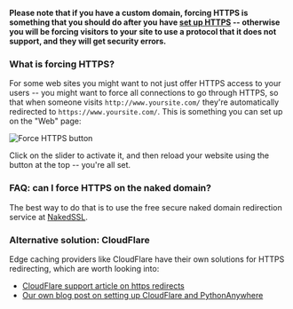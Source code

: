 <!--
.. title: Forcing HTTPS
.. slug: ForcingHTTPS
.. date: 2015-05-13 14:35:28 UTC+01:00
.. tags:
.. category:
.. link:
.. description:
.. type: text
-->

**Please note that if you have a custom domain, forcing HTTPS is something that
you should do after you have [set up HTTPS](/pages/HTTPSSetup) -- otherwise you
will be forcing visitors to your site to use a protocol that it does not support,
and they will get security errors.**


### What is forcing HTTPS?

For some web sites you might want to not just offer HTTPS access to your users
-- you might want to force all connections to go through HTTPS, so that when
someone visits `http://www.yoursite.com/` they're automatically redirected to
`https://www.yoursite.com/`.   This is something you can set up on the
"Web" page:

<img alt="Force HTTPS button" src="/force-https.png" class="bordered-image">

Click on the slider to activate it, and then reload your website using the
button at the top -- you're all set.


### FAQ:  can I force HTTPS on the naked domain?

The best way to do that is to use the free secure naked domain redirection service
at [NakedSSL](https://www.nakedssl.com/).


### Alternative solution: CloudFlare

Edge caching providers like CloudFlare have their own solutions for HTTPS redirecting,
which are worth looking into:

* [CloudFlare support article on https redirects](https://support.cloudflare.com/hc/en-us/articles/200170536-How-do-I-redirect-all-visitors-to-HTTPS-SSL-)
* [Our own blog post on setting up CloudFlare and PythonAnywhere](https://blog.pythonanywhere.com/80/)
